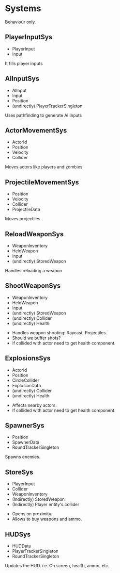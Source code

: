 

# Systems

Behaviour only.

## PlayerInputSys
* PlayerInput
* Input

It fills player inputs

## AIInputSys
* AIInput
* Input
* Position
* (undirectly) PlayerTrackerSingleton

Uses pathfinding to generate AI inputs

## ActorMovementSys
* ActorId
* Position
* Velocity
* Collider

Moves actors like players and zombies

## ProjectileMovementSys
* Position
* Velocity
* Collider
* ProjectileData

Moves projectiles

## ReloadWeaponSys
* WeaponInventory
* HeldWeapon
* Input
* (undirectly) StoredWeapon

Handles reloading a weapon

## ShootWeaponSys
* WeaponInventory
* HeldWeapon
* Input
* (undirectly) StoredWeapon
* (undirectly) Collider
* (undirectly) Health

- Handles weapon shooting: Raycast, Projectiles.
- Should we buffer shots?
- If collided with actor need to get health component.

## ExplosionsSys
* ActorId
* Position
* CircleCollider
* ExplosionData
* (undirectly) Collider
* (undirectly) Health

- Affects nearby actors.
- If collided with actor need to get health component.

## SpawnerSys
* Position
* SpawnerData
* RoundTrackerSingleton

Spawns enemies.

## StoreSys
* PlayerInput
* Collider
* WeaponInventory
* (Indirectly) StoredWeapon
* (Indirectly) Player entity's collider

- Opens on proximity.
- Allows to buy weapons and ammo.

## HUDSys
* HUDData
* PlayerTrackerSingleton
* RoundTrackerSingleton

Updates the HUD. i.e. On screen, health, ammo, etc.
